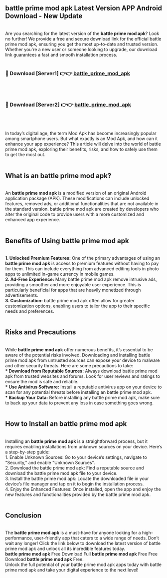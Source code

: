 ## battle prime mod apk Latest Version APP Android Download - New Update
<br>
Are you searching for the latest version of the <strong>battle prime mod apk</strong>? Look no further! We provide a free and secure download link for the official battle prime mod apk, ensuring you get the most up-to-date and trusted version. Whether you're a new user or someone looking to upgrade, our download link guarantees a fast and smooth installation process.
<br>
<br>
<h3>🔴 Download [Server1] 👉👉 <a href="https://modyolo.store/battle+prime+mod+apk">battle_prime_mod_apk</a></h3><br>
<br>
<h3>🔴 Download [Server2] 👉👉 <a href="https://modyolo.store/battle+prime+mod+apk">battle_prime_mod_apk</a></h3><br>
<br>
<br>
In today’s digital age, the term Mod Apk has become increasingly popular among smartphone users. But what exactly is an Mod Apk, and how can it enhance your app experience? This article will delve into the world of battle prime mod apk, exploring their benefits, risks, and how to safely use them to get the most out.
<br>
<br>
<h2>What is an battle prime mod apk?</h2>
<br>
An <strong>battle prime mod apk</strong> is a modified version of an original Android application package (APK). These modifications can include unlocked features, removed ads, or additional functionalities that are not available in the standard version. battle prime mod apk are created by developers who alter the original code to provide users with a more customized and enhanced app experience.
<br>
<br>
<h2>Benefits of Using battle prime mod apk</h2>
<br>
<strong> 1. Unlocked Premium Features:</strong> One of the primary advantages of using an <strong>battle prime mod apk</strong> is access to premium features without having to pay for them. This can include everything from advanced editing tools in photo apps to unlimited in-game currency in mobile games.
<br>
<strong> 2. Ad-Free Experience:</strong> Many battle prime mod apk remove intrusive ads, providing a smoother and more enjoyable user experience. This is particularly beneficial for apps that are heavily monetized through advertisements.
<br>
<strong> 3. Customization:</strong> battle prime mod apk often allow for greater customization options, enabling users to tailor the app to their specific needs and preferences.
<br>
<br>
<h2>Risks and Precautions</h2>
<br>
While <strong>battle prime mod apk</strong> offer numerous benefits, it’s essential to be aware of the potential risks involved. Downloading and installing battle prime mod apk from untrusted sources can expose your device to malware and other security threats. Here are some precautions to take:
<br>
<strong> * Download from Reputable Sources:</strong> Always download battle prime mod apk from trusted websites and forums. Look for user reviews and ratings to ensure the mod is safe and reliable.
<br>
<strong> * Use Antivirus Software:</strong> Install a reputable antivirus app on your device to scan for any potential threats before installing an battle prime mod apk.
<br>
<strong> * Backup Your Data:</strong> Before installing any battle prime mod apk, make sure to back up your data to prevent any loss in case something goes wrong.
<br>
<br>
<h2>How to Install an battle prime mod apk</h2>
<br>
Installing an <strong>battle prime mod apk</strong> is a straightforward process, but it requires enabling installations from unknown sources on your device. Here’s a step-by-step guide:
<br>
 1. Enable Unknown Sources: Go to your device’s settings, navigate to "Security," and enable "Unknown Sources".
<br>
 2. Download the battle prime mod apk: Find a reputable source and download the battle prime mod apk file to your device.
<br>
 3. Install the battle prime mod apk: Locate the downloaded file in your device’s file manager and tap on it to begin the installation process.
<br>
 4. Enjoy the Enhanced Features: Once installed, open the app and enjoy the new features and functionalities provided by the battle prime mod apk.
<br>
<br>
<h2><strong>Conclusion</strong></h2>
<br>
The <strong>battle prime mod apk</strong> is a must-have for anyone looking for a high-performance, user-friendly app that caters to a wide range of needs. Don’t wait any longer! Click the link below to download the latest version of battle prime mod apk and unlock all its incredible features today.
<br>
<strong>battle prime mod apk</strong> Free Download Full <strong>battle prime mod apk</strong> Free Free Download <strong>battle prime mod apk</strong> Free.
<br>
Unlock the full potential of your battle prime mod apk apps today with battle prime mod apk and take your digital experience to the next level!